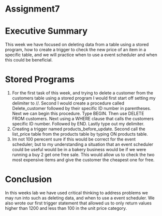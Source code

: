 # Assignment7
# Executive Summary
This week we have focused on deleting data from a table using a stored program, how to create a trigger to check the new price of an item in a specific table, and we will practice when to use a event scheduler and when this could be beneficial. 
# Stored Programs
1. For the first task of this week, and trying to delete a customer from the customers table using a stored program I would first start off setting my delimiter to //. Second I would create a procedure called Delete_customer followed by their specific ID number in parentheses. Next we can begin this procedure. Type BEGIN. Then use DELETE FROM customers. Next using a WHERE clause that calls the customers specific ID number. Followed by END. Lastly type out my delimiter. 
2. Creating a trigger named products_before_update. Second call the list_price table from the products table by typing ON products table. 
3. Im not 100 perecent sure if this would be correct for the event scheduler; but to my understanding a situation that an event scheduler could be useful would be in a bakery business would be if we were running a buy 2 get one free sale. This would allow us to check the two most expensive items and give the customer the cheapest one for free. 

# Conclusion
In this weeks lab we have used critical thinking to address problems we may run into such as deleting data, and when to use a event scheduler. We also wrote our first trigger statement that allowed us to only return values higher than 1200 and less than 100 in the unit price category. 
